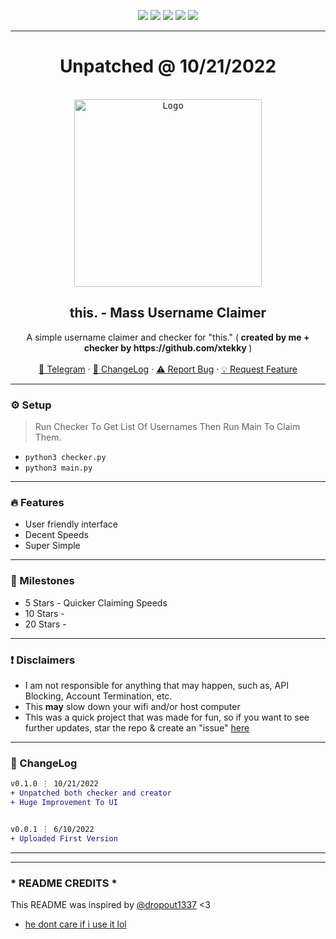 <div id="top"></div>
<p align="center">
  <img src="https://img.shields.io/github/contributors/imvast/ThisAPP-MassAccountCreator.svg?style=for-the-badge"/>
  <img src="https://img.shields.io/github/forks/imvast/ThisAPP-MassAccountCreator.svg?style=for-the-badge"/>
  <img src="https://img.shields.io/github/stars/imvast/ThisAPP-MassAccountCreator.svg?style=for-the-badge"/>
  <img src="https://img.shields.io/github/issues/imvast/ThisAPP-MassAccountCreator.svg?style=for-the-badge"/>
  <img src="https://img.shields.io/github/license/imvast/ThisAPP-MassAccountCreator.svg?style=for-the-badge"/>
</p>
  
---------------------------------------

<h1 align="center">
Unpatched @ 10/21/2022
</h1>
  
<br/>
<div align="center">
  <kbd>
  <a href="https://github.com/imvast/ThisAPP-MassAccountCreator">
    <img src="https://res.cloudinary.com/crunchbase-production/image/upload/c_lpad,h_170,w_170,f_auto,b_white,q_auto:eco,dpr_1/s68kazvoue47jhcqus7h" alt="Logo" width="300" height="300">
  </a>
  </kbd>
  
  <h2 align="center">this. - Mass Username Claimer</h2>

  <p align="center">
    A simple username claimer and checker for "this." (<b> created by me + checker by https://github.com/xtekky </b>)
    <br />
    <br />
    <a href="https://skiddos.t.me">🌌 Telegram</a>
    ·
    <a href="https://github.com/imvast/ThisAPP-MassAccountCreator#-changelog">📜 ChangeLog</a>
    ·
    <a href="https://github.com/imvast/ThisAPP-MassAccountCreator/issues">⚠️ Report Bug</a>
    ·
    <a href="https://github.com/imvast/ThisAPP-MassAccountCreator/issues">💡 Request Feature</a>
  </p>
</div>

---------------------------------------

### ⚙️ Setup
> Run Checker To Get List Of Usernames Then Run Main To Claim Them.
+ `python3 checker.py`
+ `python3 main.py`

---------------------------------------

### 🔥 Features
* User friendly interface
* Decent Speeds
* Super Simple

---------------------------------------

### 🚀 Milestones
* 5 Stars - Quicker Claiming Speeds
* 10 Stars - 
* 20 Stars - 

---------------------------------------

### ❗ Disclaimers
- I am not responsible for anything that may happen, such as, API Blocking, Account Termination, etc.
- This **may** slow down your wifi and/or host computer
- This was a quick project that was made for fun, so if you want to see further updates, star the repo & create an "issue" [here](https://github.com/imvast/ThisAPP-MassAccountCreator/issues/new/choose)

---------------------------------------

### 📜 ChangeLog

```diff
v0.1.0 ⋮ 10/21/2022
+ Unpatched both checker and creator
+ Huge Improvement To UI


v0.0.1 ⋮ 6/10/2022
+ Uploaded First Version
```

---------------------------------------
---

### * README CREDITS *
This README was inspired by [@dropout1337](https://github.com/dropout1337) <3
- [he dont care if i use it lol](https://cdn.discordapp.com/attachments/901999809404219444/901999816681324634/unknown.png)

